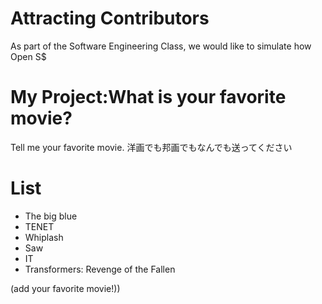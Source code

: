 # Attracting Contributors
As part of the Software Engineering Class, we would like to simulate how Open S$

# My Project:What is your favorite movie?
Tell me your favorite movie.
洋画でも邦画でもなんでも送ってください

# List
- The big blue
- TENET
- Whiplash  
- Saw
- IT
- Transformers: Revenge of the Fallen

(add your favorite movie!))

